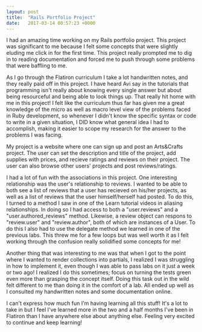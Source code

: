 ```yaml
---
layout: post
title:  "Rails Portfolio Project"
date:   2017-03-14 00:57:23 +0000
---
```




I had an amazing time working on my Rails portfolio project. This project was significant to me because I felt some concepts that were slightly eluding me click in for the first time. This project really prompted me to dig in to reading documentation and forced me to push through some problems that were baffling to me. 

As I go through the Flatiron curriculum I take a lot handwritten notes, and they really paid off in this project. I have heard Avi say in the tutorials that programming isn't really about knowing every single answer but about being resourceful and being able to look things up. That really hit home with me in this project! I felt like the curriculum thus far has given me a great knowledge of the micro as well as macro level view of the problems faced in Ruby development, so whenever I didn't know the specific syntax or code to write in a given situation, I DID know what general idea I had to accomplish, making it easier to scope my research for the answer to the problems I was facing. 

My project is a website where one can sign up and post an Arts&Crafts project. The user can set the description and title of the project, add supplies with prices, and recieve ratings and reviews on their project. The user can also browse other users' projects and post reviews/ratings.

I had a lot of fun with the associations in this project. One interesting relationship was the user's relationship to reviews. I wanted to be able to both see a list of reviews that a user has recieved on his/her projects, as well as a list of reviews that the user himself/herself had posted. To do this, I turned to a method I saw in one of the Learn tutorial videos in aliasing relationships. In doing so I had access to both a "user.reviews" and a "user.authored_reviews" method. Likewise, a review object can respons to "review.user" and "review.author", both of which are instances of a User. To do this I also had to use the delegate method we learned in one of the previous labs. This threw me for a few loops but was well worth it as I felt working through the confusion really solidified some concepts for me!

Another thing that was interesting to me was that when I got to the point where I wanted to render collections into partials, I realized I was struggling in how to implement it, even though I was able to pass labs on it just a week or two ago! I realized I do this sometimes; focus on turning the tests green even more than grasping the concept itself. Doing this task out in the wild felt different to me than doing it in the comfort of a lab. All ended up well as I consulted my handwritten notes and some documentation online. 

I can't express how much fun I'm having learning all this stuff! It's a lot to take in but I feel I've learned more in the two and a half months I've been in Flatiron than I have anywhere else about anything else. Feeling very excited to continue and keep learning!

